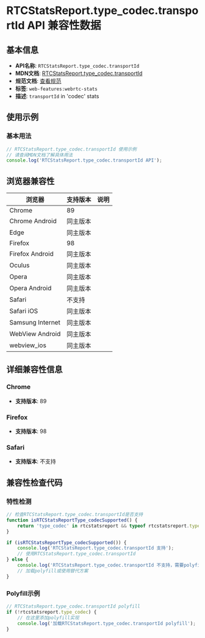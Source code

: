 # RTCStatsReport.type_codec.transportId API 兼容性数据

## 基本信息

- **API名称**: `RTCStatsReport.type_codec.transportId`
- **MDN文档**: [RTCStatsReport.type_codec.transportId](https://developer.mozilla.org/docs/Web/API/RTCCodecStats/transportId)
- **规范文档**: [查看规范](https://w3c.github.io/webrtc-stats/#dom-rtccodecstats-transportid)
- **标签**: `web-features:webrtc-stats`
- **描述**: `transportId` in 'codec' stats

## 使用示例

### 基本用法

```javascript
// RTCStatsReport.type_codec.transportId 使用示例
// 请查阅MDN文档了解具体用法
console.log('RTCStatsReport.type_codec.transportId API');
```

## 浏览器兼容性

| 浏览器 | 支持版本 | 说明 |
|--------|----------|------|
| Chrome | 89 |  |
| Chrome Android | 同主版本 |  |
| Edge | 同主版本 |  |
| Firefox | 98 |  |
| Firefox Android | 同主版本 |  |
| Oculus | 同主版本 |  |
| Opera | 同主版本 |  |
| Opera Android | 同主版本 |  |
| Safari | 不支持 |  |
| Safari iOS | 同主版本 |  |
| Samsung Internet | 同主版本 |  |
| WebView Android | 同主版本 |  |
| webview_ios | 同主版本 |  |

## 详细兼容性信息

### Chrome

- **支持版本**: 89

### Firefox

- **支持版本**: 98

### Safari

- **支持版本**: 不支持

## 兼容性检查代码

### 特性检测

```javascript
// 检查RTCStatsReport.type_codec.transportId是否支持
function isRTCStatsReportType_codecSupported() {
    return 'type_codec' in rtcstatsreport && typeof rtcstatsreport.type_codec === 'function';
}

if (isRTCStatsReportType_codecSupported()) {
    console.log('RTCStatsReport.type_codec.transportId 支持');
    // 使用RTCStatsReport.type_codec.transportId
} else {
    console.log('RTCStatsReport.type_codec.transportId 不支持，需要polyfill');
    // 加载polyfill或使用替代方案
}
```

### Polyfill示例

```javascript
// RTCStatsReport.type_codec.transportId polyfill
if (!rtcstatsreport.type_codec) {
    // 在这里添加polyfill实现
    console.log('加载RTCStatsReport.type_codec.transportId polyfill');
}
```

